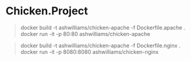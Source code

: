 # Chicken.Project

> docker build -t ashwilliams/chicken-apache -f Dockerfile.apache .
> docker run -it -p 80:80 ashwilliams/chicken-apache

> docker build -t ashwilliams/chicken-apache -f Dockerfile.nginx .
> docker run -it -p 8080:8080 ashwilliams/chicken-nginx